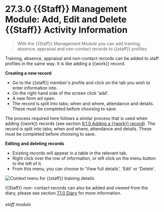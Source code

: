 # 27.3.0 {{Staff}} Management Module: Add, Edit and Delete {{Staff}} Activity Information

> With the {{Staff}} Management Module you can add training, absence, appraisal and non-contact records to {{staff}} profiles

Training, absence, appraisal and non-contact records can be added to staff profiles in the same way. It is like adding a {{work}} record. 

**Creating a new record**

- Go to the {{staff}} member's profile and click on the tab you wish to enter information into. 
- On the right hand side of the screen click 'add'. 
- A new form wil open.
- The record is split into tabs; when and where, attendance and details. These must be completed before choosing to save. 

The process required here follows a similar process that is used when adding {{work}} records (see section [9.1.0  Adding a {{work}} record](/help/index/p/9.1.0)). The record is split into tabs; when and where, attendance and details. These must be completed before choosing to save. 

**Editing and deleting records**

- Existing records will appear in a table in the relevant tab.
- Right click over the row of information, or left click on the menu button to the left of it.
- From this menu, you can choose to 'View full details', 'Edit' or 'Delete'.

![Context menu for {{staff}} training details](122a.png)

{{Staff}} non- contact records can also be added and viewed from the diary, please see section [7.1.0  Diary](/help/index/p/7.1.0) for more information. 

###### staff module

